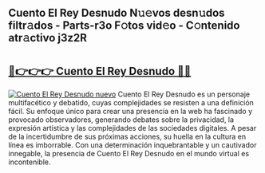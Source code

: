 ## Cuento El Rey Desnudo N𝚞𝚎vos desn𝚞dos filtr𝚊dos - Parts-r3o F𝚘tos vid𝚎o - C𝚘ntenido atr𝚊ctivo j3z2R

# <h2><a href="http://mb9plf.tromn.icu/?c=Cuento+El+Rey+Desnudo">🔗👉👉👉 Cuento El Rey Desnudo 🔗🔗</a></h2>

[![Cuento El Rey Desnudo nuevo](https://i.imgur.com/pEAQMta.gif)](http://mb9plf.tromn.icu/?c=Cuento+El+Rey+Desnudo)
Cuento El Rey Desnudo es un personaje multifacético y debatido, cuyas complejidades se resisten a una definición fácil.  Su enfoque único para crear una presencia en la web ha fascinado y provocado observadores, generando debates sobre la privacidad, la expresión artística y las complejidades de las sociedades digitales. A pesar de la incertidumbre de sus próximas acciones, su huella en la cultura en línea es imborrable. Con una determinación inquebrantable y un cautivador innegable, la presencia de Cuento El Rey Desnudo en el mundo virtual es incontenible.
